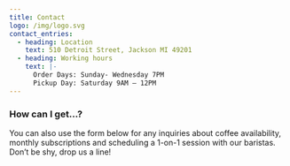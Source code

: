 ```yaml
---
title: Contact
logo: /img/logo.svg
contact_entries:
  - heading: Location
    text: 510 Detroit Street, Jackson MI 49201
  - heading: Working hours
    text: |-
      Order Days: Sunday- Wednesday 7PM 
      Pickup Day: Saturday 9AM – 12PM
---
```

<h3 class="f4 b lh-title mb2">How can I get…?</h3>

You can also use the form below for any inquiries about coffee
availability, monthly subscriptions and scheduling a 1-on-1 session
with our baristas. Don’t be shy, drop us a line!